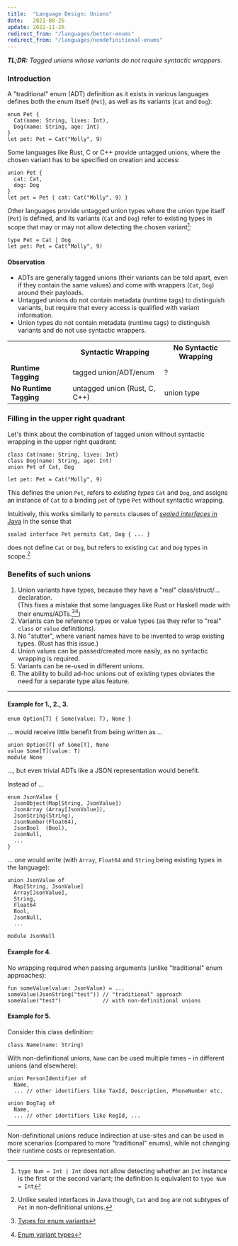 ```yaml
---
title:  "Language Design: Unions"
date:   2021-08-26
update: 2022-11-26
redirect_from: "/languages/better-enums"
redirect_from: "/languages/nondefinitional-enums"
---
```


_**TL;DR:** Tagged unions whose variants do not require syntactic wrappers._

### Introduction

A "traditional" enum (ADT) definition as it exists in various languages defines both the enum itself
(`Pet`), as well as its variants (`Cat` and `Dog`):

    enum Pet {
      Cat(name: String, lives: Int),
      Dog(name: String, age: Int)
    }
    let pet: Pet = Cat("Molly", 9)

Some languages like Rust, C or C++ provide untagged unions, where the chosen variant has to be specified on creation and access:

    union Pet {
      cat: Cat,
      dog: Dog
    }
    let pet = Pet { cat: Cat("Molly", 9) }

Other languages provide untagged union types where the union type itself (`Pet`) is defined,
and its variants (`Cat` and `Dog`) refer to existing types in scope that may or may not allow detecting the chosen variant[^untagged-unions]:

    type Pet = Cat | Dog
    let pet: Pet = Cat("Molly", 9)

#### Observation

- ADTs are generally tagged unions (their variants can be told apart, even if they contain the same values)
and come with wrappers (`Cat`, `Dog`) around their payloads.
- Untagged unions do not contain metadata (runtime tags) to distinguish variants, but require that every access is qualified with variant information.
- Union types do not contain metadata (runtime tags) to distinguish variants and do not use syntactic wrappers.

<table>
  <tr>
    <th></th>
    <th>Syntactic Wrapping</th>
    <th>No Syntactic Wrapping</th>
  </tr>
  <tr>
    <td><b>Runtime Tagging</b></td>
    <td>tagged union/ADT/enum</td>
    <td>?</td>
  </tr>
  <tr>
    <td><b>No Runtime Tagging</b></td>
    <td>untagged union (Rust, C, C++)</td>
    <td>union type</td>
  </tr>
</table>




### Filling in the upper right quadrant

Let's think about the combination of tagged union without syntactic wrapping in the upper right quadrant:

    class Cat(name: String, lives: Int)
    class Dog(name: String, age: Int)
    union Pet of Cat, Dog

    let pet: Pet = Cat("Molly", 9)

This defines the union `Pet`, refers to *existing types* `Cat` and `Dog`,
and assigns an instance of `Cat` to a binding `pet` of type `Pet` without syntactic wrapping.   

Intuitively, this works similarly to `permits` clauses of [_sealed interfaces_ in Java](https://docs.oracle.com/en/java/javase/17/language/sealed-classes-and-interfaces.html) in the sense that

    sealed interface Pet permits Cat, Dog { ... }

does not define `Cat` or `Dog`, but refers to existing `Cat` and `Dog` types in scope.[^sealed]

### Benefits of such unions

1. Union variants have types, because they have a "real" class/struct/... declaration.<br>
   (This fixes a mistake that some languages like Rust or Haskell made with their enums/ADTs.[^enum-variants-1][^enum-variants-2])
2. Variants can be reference types or value types (as they refer to "real" `class` or `value` definitions).
3. No "stutter", where variant names have to be invented to wrap existing types. (Rust has this issue.)
4. Union values can be passed/created more easily, as no syntactic wrapping is required.
5. Variants can be re-used in different unions.
6. The ability to build ad-hoc unions out of existing types obviates the need for a separate type alias feature.

---

#### Example for 1., 2., 3.

    enum Option[T] { Some(value: T), None }

... would receive little benefit from being written as ...

    union Option[T] of Some[T], None
    value Some[T](value: T)
    module None

..., but even trivial ADTs like a JSON representation would benefit.

Instead of ...

    enum JsonValue {
      JsonObject(Map[String, JsonValue])
      JsonArray (Array[JsonValue]),
      JsonString(String),
      JsonNumber(Float64),
      JsonBool  (Bool),
      JsonNull,
      ...
    }

... one would write (with `Array`, `Float64` and `String` being existing types in the language):

    union JsonValue of
      Map[String, JsonValue]
      Array[JsonValue],
      String,
      Float64
      Bool,
      JsonNull,
      ...

    module JsonNull

#### Example for 4.

No wrapping required when passing arguments (unlike "traditional" enum approaches):

    fun someValue(value: JsonValue) = ...
    someValue(JsonString("test")) // "traditional" approach
    someValue("test")             // with non-definitional unions

#### Example for 5.

Consider this class definition:

    class Name(name: String)

With non-definitional unions, `Name` can be used multiple times – in different unions (and elsewhere):

    union PersonIdentifier of
      Name,
      ... // other identifiers like TaxId, Description, PhoneNumber etc.

    union DogTag of
      Name,
      ... // other identifiers like RegId, ...

---

Non-definitional unions reduce indirection at use-sites and can be used in more scenarios (compared to more "traditional" enums),
while not changing their runtime costs or representation.

[^untagged-unions]: `type Num = Int | Int` does not allow detecting whether an `Int` instance is the first or the second variant; the definition is equivalent to `type Num = Int`
[^sealed]:  Unlike sealed interfaces in Java though, `Cat` and `Dog` are not subtypes of `Pet` in non-definitional unions.
[^enum-variants-1]: [Types for enum variants](https://github.com/rust-lang/rfcs/pull/1450)
[^enum-variants-2]: [Enum variant types](https://github.com/rust-lang/rfcs/pull/2593)
